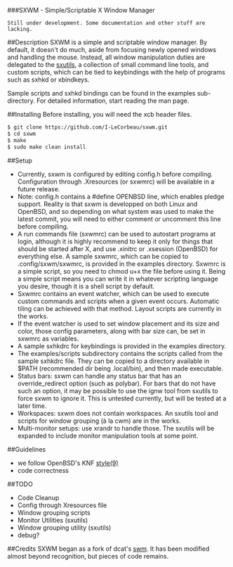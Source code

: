 ###SXWM - Simple/Scriptable X Window Manager

```
Still under development. Some documentation and other stuff are lacking.
```

##Description
SXWM is a simple and scriptable window manager. By default, it doesn't do much, aside from focusing newly opened windows and handling the mouse. 
Instead, all window manipulation duties are delegated to the [sxutils](https://github.com/I-LeCorbeau/sxutils), a collection of small command line tools, and custom scripts, which can 
be tied to keybindings with the help of programs such as sxhkd or xbindkeys.  

Sample scripts and sxhkd bindings can be found in the examples sub-directory. For detailed information, start reading the man page.

##Installing
Before installing, you will need the xcb header files.

```sh
$ git clone https://github.com/I-LeCorbeau/sxwm.git
$ cd sxwm
$ make
$ sudo make clean install
```

##Setup
- Currently, sxwm is configured by editing config.h before compiling. Configuration through .Xresources (or sxwmrc) will be available in a future 
release.
- Note: config.h contains a #define OPENBSD line, which enables pledge support. Reality is that sxwm is developped on both Linux and OpenBSD, and so
depending on what system was used to make the latest commit, you will need to either comment or uncomment this line before compiling.
- A run commands file (sxwmrc) can be used to autostart programs at login, although it is highly recommend to keep it only for things that should 
be started after X, and use .xinitrc or .xsession (OpenBSD) for everything else. A sample sxwmrc, which can be copied to .config/sxwm/sxwmrc, is 
provided in the examples directory. Sxwmrc is a simple script, so you need to chmod u+x the file before using it. Being a simple script means you 
can write it in whatever scripting language you desire, though it is a shell script by default.
- Sxwmrc contains an event watcher, which can be used to execute custom commands and scripts when a given event occurs. Automatic tiling can be 
achieved with that method. Layout scripts are currently in the works.
- If the event watcher is used to set window placement and its size and color, those config parameters, along with bar size can, be set in sxwmrc 
as variables.
- A sample sxhkdrc for keybindings is provided in the examples directory.
- The examples/scripts subdirectory contains the scripts called from the sample sxhkdrc file. They can be copied to a directory available in 
$PATH (recommended dir being .local/bin), and then made executable.
- Status bars: sxwm can handle any status bar that has an override_redirect option (such as polybar). For bars that do not have such an option, 
it may be possible to use the ignw tool from sxutils to force sxwm to ignore it. This is untested currently, but will be tested at a later time.
- Workspaces: sxwm does not contain workspaces. An sxutils tool and scripts for window grouping (à la cwm) are in the works.
- Multi-monitor setups: use xrandr to handle those. The sxutils will be expanded to include monitor manipulation tools at some point.

##Guidelines

- we follow OpenBSD's KNF [style(9)](https://man.openbsd.org/style)
- code correctness

##TODO

- Code Cleanup
- Config through Xresources file
- Window grouping scripts
- Monitor Utilities (sxutils)
- Window grouping utility (sxutils)
- debug?

##Credits
SXWM began as a fork of dcat's [swm](https://github.com/dcat/swm). It has been modified almost beyond recognition, but pieces of code remains.

